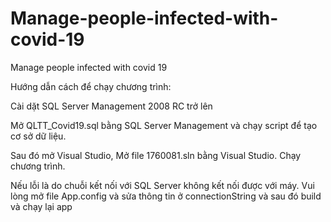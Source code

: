 # Manage-people-infected-with-covid-19
Manage people infected with covid 19

Hướng dẫn cách để chạy chương trình:

Cài dặt SQL Server Management 2008 RC trở lên

Mở QLTT_Covid19.sql bằng SQL Server Management và chạy script để tạo cơ sở dữ liệu.

Sau đó mở Visual Studio, 
Mở file 1760081.sln bằng Visual Studio.
Chạy chương trình.


Nếu lỗi là do chuỗi kết nối với SQL Server không kết nối được với máy.
Vui lòng mở file App.config và sửa thông tin ở connectionString và sau đó build và chạy lại app
